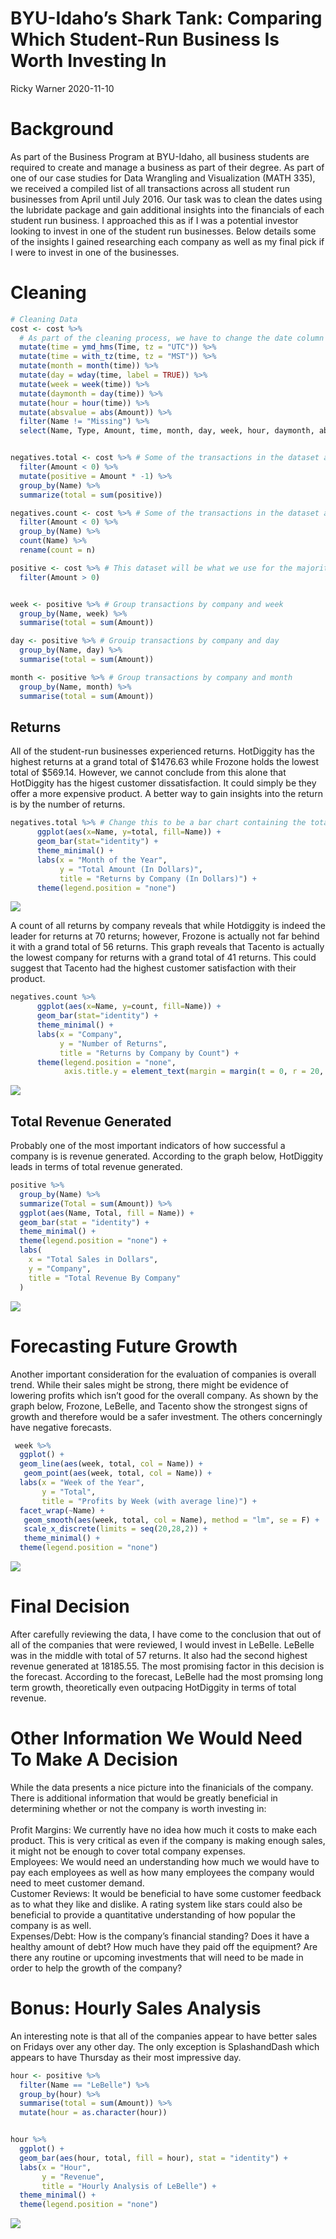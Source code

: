 BYU-Idaho’s Shark Tank: Comparing Which Student-Run Business Is Worth
Investing In
================
Ricky Warner
2020-11-10

# Background

As part of the Business Program at BYU-Idaho, all business students are
required to create and manage a business as part of their degree. As
part of one of our case studies for Data Wrangling and Visualization
(MATH 335), we received a compiled list of all transactions across all
student run businesses from April until July 2016. Our task was to clean
the dates using the lubridate package and gain additional insights into
the financials of each student run business. I approached this as if I
was a potential investor looking to invest in one of the student run
businesses. Below details some of the insights I gained researching each
company as well as my final pick if I were to invest in one of the
businesses.

# Cleaning

``` r
# Cleaning Data
cost <- cost %>%
  # As part of the cleaning process, we have to change the date column into a lubridate format. We can then change the time zone, and then extrapolate details such as month, day of the week, etc.
  mutate(time = ymd_hms(Time, tz = "UTC")) %>%
  mutate(time = with_tz(time, tz = "MST")) %>%
  mutate(month = month(time)) %>%
  mutate(day = wday(time, label = TRUE)) %>%
  mutate(week = week(time)) %>%
  mutate(daymonth = day(time)) %>%
  mutate(hour = hour(time)) %>%
  mutate(absvalue = abs(Amount)) %>%
  filter(Name != "Missing") %>%
  select(Name, Type, Amount, time, month, day, week, hour, daymonth, absvalue)


negatives.total <- cost %>% # Some of the transactions in the dataset are negative. We'll want to do a bit more research into these values 
  filter(Amount < 0) %>%
  mutate(positive = Amount * -1) %>%
  group_by(Name) %>%
  summarize(total = sum(positive))

negatives.count <- cost %>% # Some of the transactions in the dataset are negative. We'll want to do a bit more research into these values 
  filter(Amount < 0) %>%
  group_by(Name) %>%
  count(Name) %>%
  rename(count = n)

positive <- cost %>% # This dataset will be what we use for the majority of our analysis.
  filter(Amount > 0)


week <- positive %>% # Group transactions by company and week 
  group_by(Name, week) %>%
  summarise(total = sum(Amount))

day <- positive %>% # Grouip transactions by company and day 
  group_by(Name, day) %>%
  summarise(total = sum(Amount))

month <- positive %>% # Group transactions by company and month 
  group_by(Name, month) %>%
  summarise(total = sum(Amount))
```

## Returns

All of the student-run businesses experienced returns. HotDiggity has
the highest returns at a grand total of $1476.63 while Frozone holds the
lowest total of $569.14. However, we cannot conclude from this alone
that HotDiggity has the higest customer dissatisfaction. It could simply
be they offer a more expensive product. A better way to gain insights
into the return is by the number of returns.

``` r
negatives.total %>% # Change this to be a bar chart containing the totals for each company 
      ggplot(aes(x=Name, y=total, fill=Name)) +
      geom_bar(stat="identity") +
      theme_minimal() + 
      labs(x = "Month of the Year",
           y = "Total Amount (In Dollars)",
           title = "Returns by Company (In Dollars)") +
      theme(legend.position = "none")
```

<img src="case-study-8_files/figure-gfm/plot_data-1.png" style="display: block; margin: auto;" />

A count of all returns by company reveals that while Hotdiggity is
indeed the leader for returns at 70 returns; however, Frozone is
actually not far behind it with a grand total of 56 returns. This graph
reveals that Tacento is actually the lowest company for returns with a
grand total of 41 returns. This could suggest that Tacento had the
highest customer satisfaction with their product.

``` r
negatives.count %>%
      ggplot(aes(x=Name, y=count, fill=Name)) + 
      geom_bar(stat="identity") + 
      theme_minimal() + 
      labs(x = "Company",
           y = "Number of Returns",
           title = "Returns by Company by Count") + 
      theme(legend.position = "none",
            axis.title.y = element_text(margin = margin(t = 0, r = 20, b = 0, l = 0)))
```

<img src="case-study-8_files/figure-gfm/unnamed-chunk-1-1.png" style="display: block; margin: auto;" />

## Total Revenue Generated

Probably one of the most important indicators of how successful a
company is is revenue generated. According to the graph below,
HotDiggity leads in terms of total revenue generated.

``` r
positive %>%
  group_by(Name) %>%
  summarize(Total = sum(Amount)) %>%
  ggplot(aes(Name, Total, fill = Name)) + 
  geom_bar(stat = "identity") + 
  theme_minimal() + 
  theme(legend.position = "none") + 
  labs(
    x = "Total Sales in Dollars",
    y = "Company",
    title = "Total Revenue By Company"
  )
```

<img src="case-study-8_files/figure-gfm/unnamed-chunk-2-1.png" style="display: block; margin: auto;" />

# Forecasting Future Growth

Another important consideration for the evaluation of companies is
overall trend. While their sales might be strong, there might be
evidence of lowering profits which isn’t good for the overall company.
As shown by the graph below, Frozone, LeBelle, and Tacento show the
strongest signs of growth and therefore would be a safer investment. The
others concerningly have negative forecasts.

``` r
 week %>%
  ggplot() + 
  geom_line(aes(week, total, col = Name)) +
   geom_point(aes(week, total, col = Name)) +
  labs(x = "Week of the Year",
       y = "Total",
       title = "Profits by Week (with average line)") +
  facet_wrap(~Name) + 
   geom_smooth(aes(week, total, col = Name), method = "lm", se = F) +
   scale_x_discrete(limits = seq(20,28,2)) +
   theme_minimal() + 
  theme(legend.position = "none")
```

<img src="case-study-8_files/figure-gfm/unnamed-chunk-3-1.png" style="display: block; margin: auto;" />

# Final Decision

After carefully reviewing the data, I have come to the conclusion that
out of all of the companies that were reviewed, I would invest in
LeBelle. LeBelle was in the middle with total of 57 returns. It also had
the second highest revenue generated at 18185.55. The most promising
factor in this decision is the forecast. According to the forecast,
LeBelle had the most promsing long term growth, theoretically even
outpacing HotDiggity in terms of total revenue.

# Other Information We Would Need To Make A Decision

While the data presents a nice picture into the finanicials of the
company. There is additional information that would be greatly
beneficial in determining whether or not the company is worth investing
in: <br> <br> Profit Margins: We currently have no idea how much it
costs to make each product. This is very critical as even if the company
is making enough sales, it might not be enough to cover total company
expenses. <br> Employees: We would need an understanding how much we
would have to pay each employees as well as how many employees the
company would need to meet customer demand. <br> Customer Reviews: It
would be beneficial to have some customer feedback as to what they like
and dislike. A rating system like stars could also be beneficial to
provide a quantitative understanding of how popular the company is as
well. <br> Expenses/Debt: How is the company’s financial standing? Does
it have a healthy amount of debt? How much have they paid off the
equipment? Are there any routine or upcoming investments that will need
to be made in order to help the growth of the company?

# Bonus: Hourly Sales Analysis

An interesting note is that all of the companies appear to have better
sales on Fridays over any other day. The only exception is SplashandDash
which appears to have Thursday as their most impressive day.

``` r
hour <- positive %>%
  filter(Name == "LeBelle") %>%
  group_by(hour) %>%
  summarise(total = sum(Amount)) %>%
  mutate(hour = as.character(hour))


hour %>%
  ggplot() + 
  geom_bar(aes(hour, total, fill = hour), stat = "identity") + 
  labs(x = "Hour",
       y = "Revenue",
       title = "Hourly Analysis of LeBelle") + 
  theme_minimal() +
  theme(legend.position = "none")
```

<img src="case-study-8_files/figure-gfm/unnamed-chunk-4-1.png" style="display: block; margin: auto;" />

